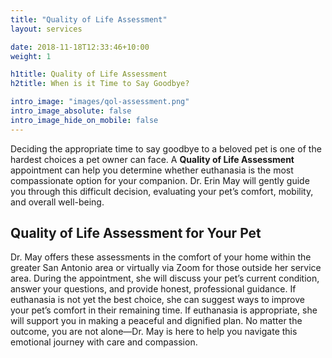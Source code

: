 ```yaml
---
title: "Quality of Life Assessment"
layout: services

date: 2018-11-18T12:33:46+10:00
weight: 1

h1title: Quality of Life Assessment
h2title: When is it Time to Say Goodbye?

intro_image: "images/qol-assessment.png"
intro_image_absolute: false
intro_image_hide_on_mobile: false
---
```


Deciding the appropriate time to say goodbye to a beloved pet is one of the hardest choices a pet owner can face. A **Quality of Life Assessment** appointment can help you determine whether euthanasia is the most compassionate option for your companion. Dr. Erin May will gently guide you through this difficult decision, evaluating your pet’s comfort, mobility, and overall well-being.

## Quality of Life Assessment for Your Pet

Dr. May offers these assessments in the comfort of your home within the greater San Antonio area or virtually via Zoom for those outside her service area. During the appointment, she will discuss your pet’s current condition, answer your questions, and provide honest, professional guidance. If euthanasia is not yet the best choice, she can suggest ways to improve your pet’s comfort in their remaining time. If euthanasia is appropriate, she will support you in making a peaceful and dignified plan. No matter the outcome, you are not alone—Dr. May is here to help you navigate this emotional journey with care and compassion.